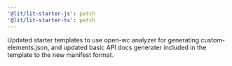 ```yaml
---
'@lit/lit-starter-js': patch
'@lit/lit-starter-ts': patch
---
```


Updated starter templates to use open-wc analyzer for generating custom-elements.json, and updated basic API docs generater included in the template to the new manifest format.
